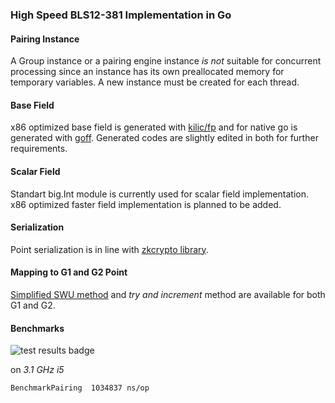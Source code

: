 ### High Speed BLS12-381 Implementation in Go  

#### Pairing Instance

A Group instance or a pairing engine instance _is not_ suitable for concurrent processing since an instance has its own preallocated memory for temporary variables. A new instance must be created for each thread.

#### Base Field

x86 optimized base field is generated with [kilic/fp](https://github.com/kilic/fp) and for native go is generated with [goff](https://github.com/ConsenSys/goff). Generated codes are slightly edited in both for further requirements.

#### Scalar Field

Standart big.Int module is currently used for scalar field implementation. x86 optimized faster field implementation is planned to be added.

#### Serialization

Point serialization is in line with [zkcrypto library](https://github.com/zkcrypto/pairing/tree/master/src/bls12_381#serialization).

#### Mapping to G1 and G2 Point

[Simplified SWU method](https://tools.ietf.org/html/draft-irtf-cfrg-hash-to-curve-06) and _try and increment_ method are available for both G1 and G2.

#### Benchmarks

![test results badge](https://github.com/kilic/bls12-381/workflows/Test/badge.svg)

on _3.1 GHz i5_

```
BenchmarkPairing  1034837 ns/op
```

